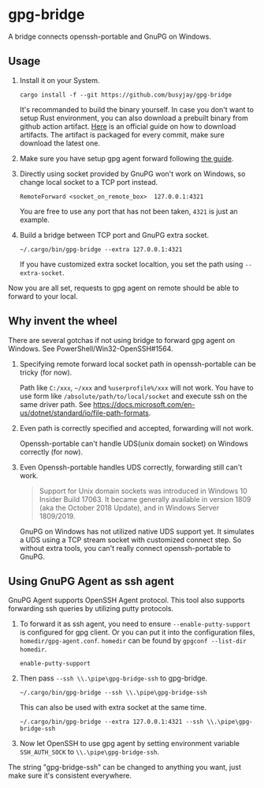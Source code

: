 # gpg-bridge
A bridge connects openssh-portable and GnuPG on Windows.

## Usage

1. Install it on your System.

    ```
    cargo install -f --git https://github.com/busyjay/gpg-bridge
    ```

    It's recommanded to build the binary yourself. In case you don't want to setup Rust environment,
    you can also download a prebuilt binary from github action artifact. [Here][1] is an official guide
    on how to download artifacts. The artifact is packaged for every commit, make sure download the
    latest one.

2. Make sure you have setup gpg agent forward following [the guide](https://wiki.gnupg.org/AgentForwarding).

3. Directly using socket provided by GnuPG won't work on Windows, so change local socket to a TCP port instead.

    ```
    RemoteForward <socket_on_remote_box>  127.0.0.1:4321
    ```

    You are free to use any port that has not been taken, `4321` is just an example.

4. Build a bridge between TCP port and GnuPG extra socket.

    ```
    ~/.cargo/bin/gpg-bridge --extra 127.0.0.1:4321
    ```

    If you have customized extra socket localtion, you set the path using `--extra-socket`.

Now you are all set, requests to gpg agent on remote should be able to forward to your local.

## Why invent the wheel

There are several gotchas if not using bridge to forward gpg agent on Windows. See PowerShell/Win32-OpenSSH#1564.

1. Specifying remote forward local socket path in openssh-portable can be tricky (for now).

    Path like `C:/xxx`, `~/xxx` and `%userprofile%/xxx` will not work. You have to use form like
    `/absolute/path/to/local/socket` and execute ssh on the same driver path. See
    https://docs.microsoft.com/en-us/dotnet/standard/io/file-path-formats.

2. Even path is correctly specified and accepted, forwarding will not work.

    Openssh-portable can't handle UDS(unix domain socket) on Windows correctly (for now).

3. Even Openssh-portable handles UDS correctly, forwarding still can't work.

    > Support for Unix domain sockets was introduced in Windows 10 Insider Build 17063. It became generally
    available in version 1809 (aka the October 2018 Update), and in Windows Server 1809/2019.

    GnuPG on Windows has not utilized native UDS support yet. It simulates a UDS using a TCP stream socket with
    customized connect step. So without extra tools, you can't really connect openssh-portable to GnuPG.

## Using GnuPG Agent as ssh agent

GnuPG Agent supports OpenSSH Agent protocol. This tool also supports forwarding ssh queries by utilizing putty
protocols.

1. To forward it as ssh agent, you need to ensure `--enable-putty-support` is configured for gpg client. Or you
   can put it into the configuration files, `homedir/gpg-agent.conf`. `homedir` can be found by
   `gpgconf --list-dir homedir`.

    ```
    enable-putty-support
    ```

2. Then pass `--ssh \\.\pipe\gpg-bridge-ssh` to gpg-bridge.

    ```
    ~/.cargo/bin/gpg-bridge --ssh \\.\pipe\gpg-bridge-ssh
    ```

    This can also be used with extra socket at the same time.

    ```
    ~/.cargo/bin/gpg-bridge --extra 127.0.0.1:4321 --ssh \\.\pipe\gpg-bridge-ssh
    ```

3. Now let OpenSSH to use gpg agent by setting environment variable `SSH_AUTH_SOCK` to `\\.\pipe\gpg-bridge-ssh`.

The string "gpg-bridge-ssh" can be changed to anything you want, just make sure it's consistent everywhere.

[1]: https://docs.github.com/en/actions/managing-workflow-runs/downloading-workflow-artifacts
